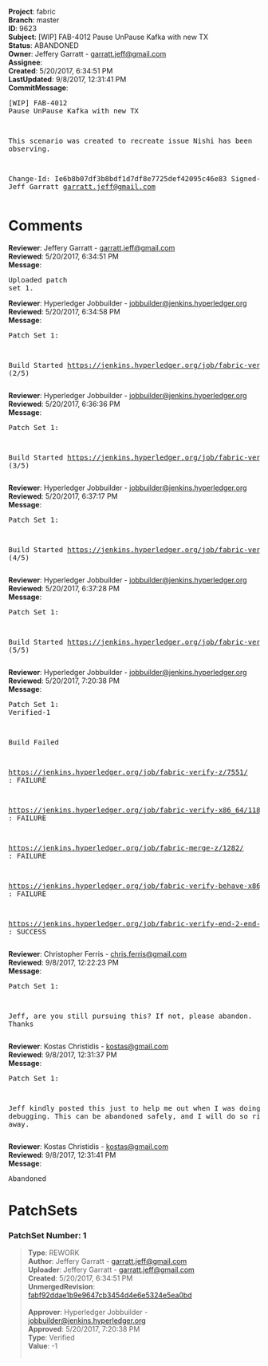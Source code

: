 <strong>Project</strong>: fabric<br><strong>Branch</strong>: master<br><strong>ID</strong>: 9623<br><strong>Subject</strong>: [WIP] FAB-4012 Pause UnPause Kafka with new TX<br><strong>Status</strong>: ABANDONED<br><strong>Owner</strong>: Jeffery Garratt - garratt.jeff@gmail.com<br><strong>Assignee</strong>:<br><strong>Created</strong>: 5/20/2017, 6:34:51 PM<br><strong>LastUpdated</strong>: 9/8/2017, 12:31:41 PM<br><strong>CommitMessage</strong>:<br><pre>[WIP] FAB-4012 Pause UnPause Kafka with new TX

This scenario was created to recreate issue Nishi
has been observing.

Change-Id: Ie6b8b07df3b8bdf1d7df8e7725def42095c46e83
Signed-off-by: Jeff Garratt <garratt.jeff@gmail.com>
</pre><h1>Comments</h1><strong>Reviewer</strong>: Jeffery Garratt - garratt.jeff@gmail.com<br><strong>Reviewed</strong>: 5/20/2017, 6:34:51 PM<br><strong>Message</strong>: <pre>Uploaded patch set 1.</pre><strong>Reviewer</strong>: Hyperledger Jobbuilder - jobbuilder@jenkins.hyperledger.org<br><strong>Reviewed</strong>: 5/20/2017, 6:34:58 PM<br><strong>Message</strong>: <pre>Patch Set 1:

Build Started https://jenkins.hyperledger.org/job/fabric-verify-z/7551/ (2/5)</pre><strong>Reviewer</strong>: Hyperledger Jobbuilder - jobbuilder@jenkins.hyperledger.org<br><strong>Reviewed</strong>: 5/20/2017, 6:36:36 PM<br><strong>Message</strong>: <pre>Patch Set 1:

Build Started https://jenkins.hyperledger.org/job/fabric-verify-x86_64/11899/ (3/5)</pre><strong>Reviewer</strong>: Hyperledger Jobbuilder - jobbuilder@jenkins.hyperledger.org<br><strong>Reviewed</strong>: 5/20/2017, 6:37:17 PM<br><strong>Message</strong>: <pre>Patch Set 1:

Build Started https://jenkins.hyperledger.org/job/fabric-verify-end-2-end-x86_64/3430/ (4/5)</pre><strong>Reviewer</strong>: Hyperledger Jobbuilder - jobbuilder@jenkins.hyperledger.org<br><strong>Reviewed</strong>: 5/20/2017, 6:37:28 PM<br><strong>Message</strong>: <pre>Patch Set 1:

Build Started https://jenkins.hyperledger.org/job/fabric-verify-behave-x86_64/5959/ (5/5)</pre><strong>Reviewer</strong>: Hyperledger Jobbuilder - jobbuilder@jenkins.hyperledger.org<br><strong>Reviewed</strong>: 5/20/2017, 7:20:38 PM<br><strong>Message</strong>: <pre>Patch Set 1: Verified-1

Build Failed 

https://jenkins.hyperledger.org/job/fabric-verify-z/7551/ : FAILURE

https://jenkins.hyperledger.org/job/fabric-verify-x86_64/11899/ : FAILURE

https://jenkins.hyperledger.org/job/fabric-merge-z/1282/ : FAILURE

https://jenkins.hyperledger.org/job/fabric-verify-behave-x86_64/5959/ : FAILURE

https://jenkins.hyperledger.org/job/fabric-verify-end-2-end-x86_64/3430/ : SUCCESS</pre><strong>Reviewer</strong>: Christopher Ferris - chris.ferris@gmail.com<br><strong>Reviewed</strong>: 9/8/2017, 12:22:23 PM<br><strong>Message</strong>: <pre>Patch Set 1:

Jeff, are you still pursuing this? If not, please abandon. Thanks</pre><strong>Reviewer</strong>: Kostas Christidis - kostas@gmail.com<br><strong>Reviewed</strong>: 9/8/2017, 12:31:37 PM<br><strong>Message</strong>: <pre>Patch Set 1:

Jeff kindly posted this just to help me out when I was doing some debugging. This can be abandoned safely, and I will do so right away.</pre><strong>Reviewer</strong>: Kostas Christidis - kostas@gmail.com<br><strong>Reviewed</strong>: 9/8/2017, 12:31:41 PM<br><strong>Message</strong>: <pre>Abandoned</pre><h1>PatchSets</h1><h3>PatchSet Number: 1</h3><blockquote><strong>Type</strong>: REWORK<br><strong>Author</strong>: Jeffery Garratt - garratt.jeff@gmail.com<br><strong>Uploader</strong>: Jeffery Garratt - garratt.jeff@gmail.com<br><strong>Created</strong>: 5/20/2017, 6:34:51 PM<br><strong>UnmergedRevision</strong>: [fabf92ddae1b9e9647cb3454d4e6e5324e5ea0bd](https://github.com/hyperledger-gerrit-archive/fabric/commit/fabf92ddae1b9e9647cb3454d4e6e5324e5ea0bd)<br><br><strong>Approver</strong>: Hyperledger Jobbuilder - jobbuilder@jenkins.hyperledger.org<br><strong>Approved</strong>: 5/20/2017, 7:20:38 PM<br><strong>Type</strong>: Verified<br><strong>Value</strong>: -1<br><br></blockquote>